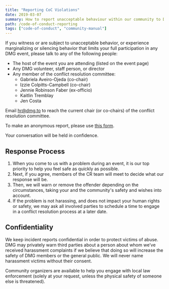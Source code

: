 ```yaml
---
title: "Reporting CoC Violations"
date: 2019-03-07
summary: How to report unacceptable behaviour within our community to DMG.
path: /code-of-conduct-reporting
tags: ["code-of-conduct", "community-manual"]
---
```


If you witness or are subject to unacceptable behavior, or experience marginalizing or silencing behavior that limits your full participation in any DMG event, please talk to any of the following people:

- The host of the event you are attending \(listed on the event page\)
- Any DMG volunteer, staff person, or director
- Any member of the conflict resolution committee:
  - Gabriela Aveiro-Ojeda \(co-chair\)
  - Izzie Colpitts-Campbell \(co-chair\)
  - Jennie Robinson Faber \(ex-officio\)
  - Kaitlin Tremblay
  - Jen Costa

Email [hr@dmg.to](mailto:hr@dmg.to) to reach the current chair \(or co-chairs\) of the conflict resolution committee.

To make an anonymous report, please use [this form](/report).

Your conversation will be held in confidence.

## Response Process

1. When you come to us with a problem during an event, it is our top priority to help you feel safe as quickly as possible.
2. Next, if you agree, members of the CR team will meet to decide what our response will be.
3. Then, we will warn or remove the offender depending on the circumstances, taking your and the community's safety and wishes into account.
4. If the problem is not harassing, and does not impact your human rights or safety, we may ask all involved parties to schedule a time to engage in a conflict resolution process at a later date.

## Confidentiality

We keep incident reports confidential in order to protect victims of abuse. DMG may privately warn third parties about a person about whom we’ve received harassment complaints if we believe that doing so will increase the safety of DMG members or the general public. We will never name harassment victims without their consent.

Community‭ ‬organizers‭ ‬are‭ ‬available‭ ‬to‭ ‬help‭ you ‬engage‭ ‬with‭ ‬local‭ ‬law‭ ‬enforcement \(solely at your request, unless the physical safety of someone else is threatened\).
